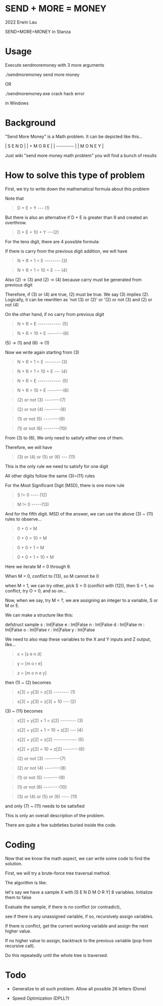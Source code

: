 # SEND + MORE = MONEY

2022 Erwin Lau

SEND+MORE=MONEY in Stanza

  

# Usage

Execute sendmoremoney with 3 more arguments

./sendmoremoney send more money

OR

./sendmoremoney.exe crack hack error

in Windows
  

# Background

"Send More Money" is a Math problem. It can be depicted like this...


|   S E N D |
| + M O R E |
| --------- |
| M O N E Y |

Just wiki "send more money math problem" you will find a bunch of results

  

# How to solve this type of problem

First, we try to write down the mathematical formula about this problem

Note that

> D + E = Y --- (1)

But there is also an alternative if D + E is greater than 9 and created an overthrow.

> D + E = 10 + Y ---(2)

 For the tens digit, there are 4 possible formula:

If there is carry from the previous digit addition, we will have

> N + R + 1 = E -------- (3)

> N + R + 1 = 10 + E --- (4)

Also (2) -> (3) and (2) -> (4) because carry must be generated from previous digit

Therefore, if (3) or (4) are true, (2) must be true. We say (3) implies (2). Logically, it can be rewritten as 'not (3) or (2)' or '(2) or not (3) and (2) or not (4)

On the other hand, if no carry from previous digit

> N + R = E ------------ (5)

> N + R = 10 + E --------(6)

(5) -> (1) and (6) -> (1)


Now we write again starting from (3)

> N + R + 1 = E -------- (3)

> N + R + 1 = 10 + E --- (4)

> N + R = E ------------ (5)

> N + R = 10 + E --------(6)

> (2) or not (3) --------(7)

> (2) or not (4) --------(8)

> (1) or not (5) --------(9)

> (1) or not (6) --------(10)

From (3) to (6), We only need to satisfy either one of them.

Therefore, we will have

> (3) or (4) or (5) or (6) --- (11)

This is the only rule we need to satisfy for one digit

All other digits follow the same (3)~(11) rules

For the Most Significant Digit (MSD), there is one more rule

> S != 0 ---- (12)

> M != 0 -----(13)

And for the fifth digit. MSD of the answer, we can use the above (3) ~ (11) rules to observe...

> 0 + 0 = M

> 0 + 0 = 10 + M

> 0 + 0 + 1 = M

> 0 + 0 + 1 = 10 + M

Here we iterate M = 0 through 9.

When M = 0, conflict to (13), so M cannot be 0

when M = 1, we can try other, pick S = 0 (conflict with (12)), then S = 1, no conflict, try O = 0, and so on...

Now, when we say, try M = ?, we are assigning an integer to a variable, S or M or E.

We can make a structure like this:

   defstruct sample
	   s : Int|False
	   e : Int|False
	   n : Int|False
	   d : Int|False
	   m : Int|False
	   o : Int|False
	   r : Int|False
	   y : Int|False

We need to also map these variables to the X and Y inputs and Z output, like...

> x = [s e n d]

> y = [m o r e]

> z = [m o n e y]

then (1) ~ (2) becomes

> x[3] + y[3] = z[3] -------- (1)

> x[3] + y[3] = z[3] + 10 --- (2)

(3) ~ (11) becomes

> x[2] + y[2] + 1 = z[2] -------- (3)

> x[2] + y[2] + 1 = 10 + z[2] --- (4)

> x[2] + y[2] = z[2] ------------ (5)

> x[2] + y[2] = 10 + z[2] --------(6)

> (2) or not (3) --------(7)

> (2) or not (4) --------(8)

> (1) or not (5) --------(9)

> (1) or not (6) --------(10)

> (3) or (4) or (5) or (6) ---- (11)

and only (7) ~ (11) needs to be satisfied


This is only an overall description of the problem.

There are quite a few subtleties buried inside the code.

  

# Coding

  

Now that we know the math aspect, we can write some code to find the solution.

First, we will try a brute-force tree traversal method.

  

The algorithm is like:

let's say we have a sample X with [S E N D M O R Y] 8 variables. Initialize them to false

Evaluate the sample, if there is no conflict (or contradict),

see if there is any unassigned variable, if so, recursively assign variables.

If there is conflict, get the current working variable and assign the next higher value.

If no higher value to assign, backtrack to the previous variable (pop from recursive call).

Do this repeatedly until the whole tree is traversed.

  

# Todo

  

- Generalize to all such problem. Allow all possible 26 letters (Done)

- Speed Optimization (DPLL?)
